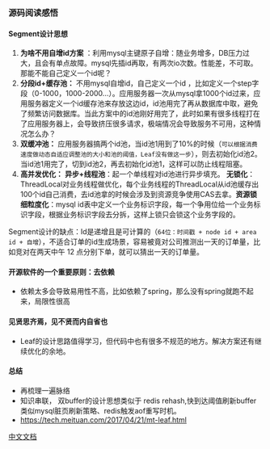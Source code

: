 ### 源码阅读感悟

#### Segment设计思想
1. **为啥不用自增id方案** ：利用mysql主键原子自增：随业务增多，DB压力过大，且会有单点故障。mysql先插id再取，有两次io次数。性能差，不可取。那能不能自己定义一个id呢？   
2. **分段id+缓存池：** 不用mysql自增id，自己定义一个id ，比如定义一个step字段（0-1000，1000-2000...）。应用服务器一次从mysql拿1000个id过来，应用服务器定义一个id缓存池来存放这边id，id池用完了再从数据库中取，避免了频繁访问数据库。当此方案中的id池刚好用完了，此时如果有很多线程打在了应用服务器上，会导致挤压很多请求，极端情况会导致服务不可用，这种情况怎么办？
3. **双缓冲池：** 应用服务器搞两个id池，当id池1用到了10%的时候（`可以根据消费速度做动态自适应调整池的大小和池的阈值，Leaf没有做这一步`），则去初始化id池2。当id池1用完了，切到id池2，再去初始化id池1，这样可以防止线程阻塞。
4. **高并发优化：** **异步+线程池**：起一个单线程对id池进行异步填充。  **无锁化**：ThreadLocal对业务线程做优化，每个业务线程的ThreadLocal从id池缓存出100个id自己消费，去id池拿的时候会涉及到资源竞争使用CAS去拿。**资源锁细粒度化**：mysql id表中定义一个业务标识字段，每一个争用位给一个业务标识字段，根据业务标识字段去分拆，这样上锁只会锁这个业务字段的。  

 Segment设计的缺点：Id是递增且是可计算的（`64位：时间戳 + node id + area id + 自增`），不适合订单的id生成场景，容易被竟对公司推测出一天的订单量，比如竞对在两天中午 12 点分别下单，就可以猜出一天的订单量。

#### 开源软件的一个重要原则：去依赖
* 依赖太多会导致易用性不高，比如依赖了spring，那么没有spring就跑不起来，局限性很高

#### 见贤思齐焉，见不贤而内自省也
* Leaf的设计思路值得学习，但代码中也有很多不规范的地方。解决方案还有继续优化的余地。
#### 总结
* 再梳理一遍脉络
* 知识串联， 双buffer的设计思想类似于 redis rehash,快到达阈值刷新buffer类似mysql脏页刷新策略、redis触发aof重写时机。 
* https://tech.meituan.com/2017/04/21/mt-leaf.html

[中文文档](./README_CN.md) 
